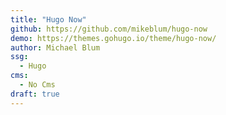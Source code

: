 ```yaml
---
title: "Hugo Now"
github: https://github.com/mikeblum/hugo-now
demo: https://themes.gohugo.io/theme/hugo-now/
author: Michael Blum
ssg:
  - Hugo
cms:
  - No Cms
draft: true
---
```

